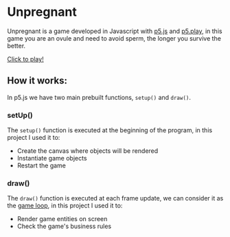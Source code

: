 # Unpregnant

Unpregnant is a game developed in Javascript with [p5.js](https://p5js.org/) and [p5.play](https://molleindustria.github.io/p5.play/), in this game you are an ovule and need to avoid sperm, the longer you survive the better.

[Click to play!](https://antoniopedro9.github.io/unpregnant/)

## How it works:

In p5.js we have two main prebuilt functions, ```setup()``` and ```draw()```.

### setUp()
The ```setup()``` function is executed at the beginning of the program, in this project I used it to:

* Create the canvas where objects will be rendered
* Instantiate game objects
* Restart the game

### draw() 
The ```draw()``` function is executed at each frame update, we can consider it as the [game loop](https://gamedevelopment.tutsplus.com/articles/gamedev-glossary-what-is-the-game-loop--gamedev-2469), in this project I used it to:

* Render game entities on screen
* Check the game's business rules
